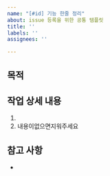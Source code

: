 ```yaml
---
name: "[#id] 기능 한줄 정리"
about: issue 등록을 위한 공통 템플릿
title: ''
labels: ''
assignees: ''

---
```


## 목적
>
## 작업 상세 내용
1.
2. 내용이없으면지워주세요
## 참고 사항
-
